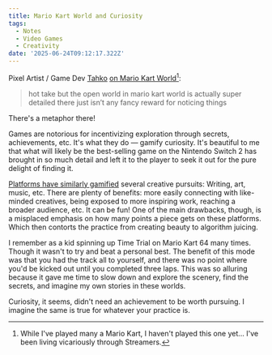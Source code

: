 ```yaml
---
title: Mario Kart World and Curiosity
tags:
  - Notes
  - Video Games
  - Creativity
date: '2025-06-24T09:12:17.322Z'
---
```


Pixel Artist / Game Dev [Tahko](https://x.com/TAHK0) [on Mario Kart World](https://x.com/TAHK0/status/1933864009607856540)[^1]:

> hot take but the open world in mario kart world is actually super detailed there just isn’t any fancy reward for noticing things

There's a metaphor there!

Games are notorious for incentivizing exploration through secrets, achievements, etc. It's what they do — gamify curiosity. It's beautiful to me that what will likely be the best-selling game on the Nintendo Switch 2 has brought in so much detail and left it to the player to seek it out for the pure delight of finding it.

[Platforms have similarly gamified](/sloanonplatforms) several creative pursuits: Writing, art, music, etc. There are plenty of benefits: more easily connecting with like-minded creatives, being exposed to more inspiring work, reaching a broader audience, etc. It can be fun! One of the main drawbacks, though, is a misplaced emphasis on how many points a piece gets on these platforms. Which then contorts the practice from creating beauty to algorithm juicing. 

I remember as a kid spinning up Time Trial on Mario Kart 64 many times. Though it wasn't to try and beat a personal best. The benefit of this mode was that you had the track all to yourself, and there was no point where you'd be kicked out until you completed three laps. This was so alluring because it gave me time to slow down and explore the scenery, find the secrets, and imagine my own stories in these worlds.

Curiosity, it seems, didn't need an achievement to be worth pursuing. I imagine the same is true for whatever your practice is. 

[^1]: While I've played many a Mario Kart, I haven't played this one yet... I've been living vicariously through Streamers.